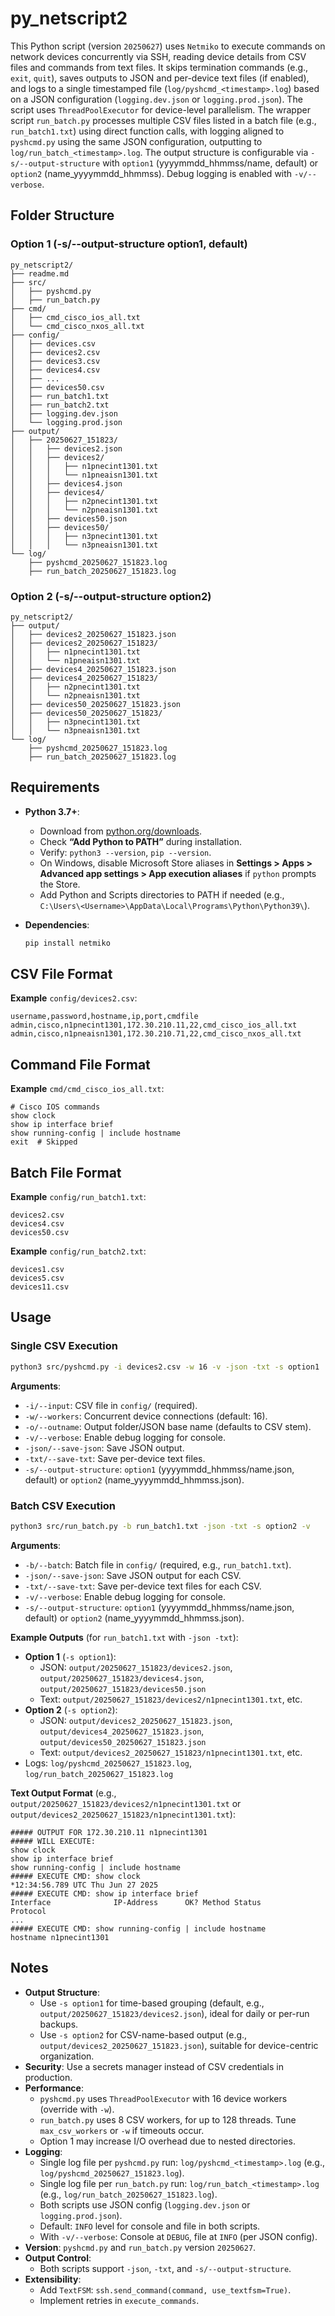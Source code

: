# py_netscript2

This Python script (version `20250627`) uses `Netmiko` to execute commands on network devices concurrently via SSH, reading device details from CSV files and commands from text files. It skips termination commands (e.g., `exit`, `quit`), saves outputs to JSON and per-device text files (if enabled), and logs to a single timestamped file (`log/pyshcmd_<timestamp>.log`) based on a JSON configuration (`logging.dev.json` or `logging.prod.json`). The script uses `ThreadPoolExecutor` for device-level parallelism. The wrapper script `run_batch.py` processes multiple CSV files listed in a batch file (e.g., `run_batch1.txt`) using direct function calls, with logging aligned to `pyshcmd.py` using the same JSON configuration, outputting to `log/run_batch_<timestamp>.log`. The output structure is configurable via `-s/--output-structure` with `option1` (yyyymmdd_hhmmss/name, default) or `option2` (name_yyyymmdd_hhmmss). Debug logging is enabled with `-v/--verbose`.

## Folder Structure

### Option 1 (-s/--output-structure option1, default)

```
py_netscript2/
├── readme.md
├── src/
│   ├── pyshcmd.py
│   ├── run_batch.py
├── cmd/
│   ├── cmd_cisco_ios_all.txt
│   └── cmd_cisco_nxos_all.txt
├── config/
│   ├── devices.csv
│   ├── devices2.csv
│   ├── devices3.csv
│   ├── devices4.csv
│   ├── ...
│   ├── devices50.csv
│   ├── run_batch1.txt
│   ├── run_batch2.txt
│   ├── logging.dev.json
│   └── logging.prod.json
├── output/
│   ├── 20250627_151823/
│   │   ├── devices2.json
│   │   ├── devices2/
│   │   │   ├── n1pnecint1301.txt
│   │   │   └── n1pneaisn1301.txt
│   │   ├── devices4.json
│   │   ├── devices4/
│   │   │   ├── n2pnecint1301.txt
│   │   │   └── n2pneaisn1301.txt
│   │   ├── devices50.json
│   │   ├── devices50/
│   │   │   ├── n3pnecint1301.txt
│   │   │   └── n3pneaisn1301.txt
└── log/
    ├── pyshcmd_20250627_151823.log
    ├── run_batch_20250627_151823.log
```

### Option 2 (-s/--output-structure option2)

```
py_netscript2/
├── output/
│   ├── devices2_20250627_151823.json
│   ├── devices2_20250627_151823/
│   │   ├── n1pnecint1301.txt
│   │   └── n1pneaisn1301.txt
│   ├── devices4_20250627_151823.json
│   ├── devices4_20250627_151823/
│   │   ├── n2pnecint1301.txt
│   │   └── n2pneaisn1301.txt
│   ├── devices50_20250627_151823.json
│   ├── devices50_20250627_151823/
│   │   ├── n3pnecint1301.txt
│   │   └── n3pneaisn1301.txt
└── log/
    ├── pyshcmd_20250627_151823.log
    ├── run_batch_20250627_151823.log
```

## Requirements

- **Python 3.7+**:

  - Download from [python.org/downloads](https://www.python.org/downloads/).
  - Check **“Add Python to PATH”** during installation.
  - Verify: `python3 --version`, `pip --version`.
  - On Windows, disable Microsoft Store aliases in **Settings > Apps > Advanced app settings > App execution aliases** if `python` prompts the Store.
  - Add Python and Scripts directories to PATH if needed (e.g., `C:\Users\<Username>\AppData\Local\Programs\Python\Python39\`).

- **Dependencies**:
  ```bash
  pip install netmiko
  ```

## CSV File Format

**Example** `config/devices2.csv`:

```csv
username,password,hostname,ip,port,cmdfile
admin,cisco,n1pnecint1301,172.30.210.11,22,cmd_cisco_ios_all.txt
admin,cisco,n1pneaisn1301,172.30.210.71,22,cmd_cisco_nxos_all.txt
```

## Command File Format

**Example** `cmd/cmd_cisco_ios_all.txt`:

```
# Cisco IOS commands
show clock
show ip interface brief
show running-config | include hostname
exit  # Skipped
```

## Batch File Format

**Example** `config/run_batch1.txt`:

```
devices2.csv
devices4.csv
devices50.csv
```

**Example** `config/run_batch2.txt`:

```
devices1.csv
devices5.csv
devices11.csv
```

## Usage

### Single CSV Execution

```bash
python3 src/pyshcmd.py -i devices2.csv -w 16 -v -json -txt -s option1
```

**Arguments**:

- `-i/--input`: CSV file in `config/` (required).
- `-w/--workers`: Concurrent device connections (default: 16).
- `-o/--outname`: Output folder/JSON base name (defaults to CSV stem).
- `-v/--verbose`: Enable debug logging for console.
- `-json/--save-json`: Save JSON output.
- `-txt/--save-txt`: Save per-device text files.
- `-s/--output-structure`: `option1` (yyyymmdd_hhmmss/name.json, default) or `option2` (name_yyyymmdd_hhmmss.json).

### Batch CSV Execution

```bash
python3 src/run_batch.py -b run_batch1.txt -json -txt -s option2 -v
```

**Arguments**:

- `-b/--batch`: Batch file in `config/` (required, e.g., `run_batch1.txt`).
- `-json/--save-json`: Save JSON output for each CSV.
- `-txt/--save-txt`: Save per-device text files for each CSV.
- `-v/--verbose`: Enable debug logging for console.
- `-s/--output-structure`: `option1` (yyyymmdd_hhmmss/name.json, default) or `option2` (name_yyyymmdd_hhmmss.json).

**Example Outputs** (for `run_batch1.txt` with `-json -txt`):

- **Option 1** (`-s option1`):
  - JSON: `output/20250627_151823/devices2.json`, `output/20250627_151823/devices4.json`, `output/20250627_151823/devices50.json`
  - Text: `output/20250627_151823/devices2/n1pnecint1301.txt`, etc.
- **Option 2** (`-s option2`):
  - JSON: `output/devices2_20250627_151823.json`, `output/devices4_20250627_151823.json`, `output/devices50_20250627_151823.json`
  - Text: `output/devices2_20250627_151823/n1pnecint1301.txt`, etc.
- Logs: `log/pyshcmd_20250627_151823.log`, `log/run_batch_20250627_151823.log`

**Text Output Format** (e.g., `output/20250627_151823/devices2/n1pnecint1301.txt` or `output/devices2_20250627_151823/n1pnecint1301.txt`):

```
##### OUTPUT FOR 172.30.210.11 n1pnecint1301
##### WILL EXECUTE:
show clock
show ip interface brief
show running-config | include hostname
##### EXECUTE CMD: show clock
*12:34:56.789 UTC Thu Jun 27 2025
##### EXECUTE CMD: show ip interface brief
Interface              IP-Address      OK? Method Status                Protocol
...
##### EXECUTE CMD: show running-config | include hostname
hostname n1pnecint1301
```

## Notes

- **Output Structure**:
  - Use `-s option1` for time-based grouping (default, e.g., `output/20250627_151823/devices2.json`), ideal for daily or per-run backups.
  - Use `-s option2` for CSV-name-based output (e.g., `output/devices2_20250627_151823.json`), suitable for device-centric organization.
- **Security**: Use a secrets manager instead of CSV credentials in production.
- **Performance**:
  - `pyshcmd.py` uses `ThreadPoolExecutor` with 16 device workers (override with `-w`).
  - `run_batch.py` uses 8 CSV workers, for up to 128 threads. Tune `max_csv_workers` or `-w` if timeouts occur.
  - Option 1 may increase I/O overhead due to nested directories.
- **Logging**:
  - Single log file per `pyshcmd.py` run: `log/pyshcmd_<timestamp>.log` (e.g., `log/pyshcmd_20250627_151823.log`).
  - Single log file per `run_batch.py` run: `log/run_batch_<timestamp>.log` (e.g., `log/run_batch_20250627_151823.log`).
  - Both scripts use JSON config (`logging.dev.json` or `logging.prod.json`).
  - Default: `INFO` level for console and file in both scripts.
  - With `-v/--verbose`: Console at `DEBUG`, file at `INFO` (per JSON config).
- **Version**: `pyshcmd.py` and `run_batch.py` version `20250627`.
- **Output Control**:
  - Both scripts support `-json`, `-txt`, and `-s/--output-structure`.
- **Extensibility**:
  - Add `TextFSM`: `ssh.send_command(command, use_textfsm=True)`.
  - Implement retries in `execute_commands`.
